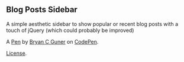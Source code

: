 Blog Posts Sidebar
------------------
A simple aesthetic sidebar to show popular or recent blog posts with a touch of jQuery (which could probably be improved)

A [Pen](https://codepen.io/bgoonz/pen/ZEXvdBp) by [Bryan C Guner](https://codepen.io/bgoonz) on [CodePen](https://codepen.io).

[License](https://codepen.io/bgoonz/pen/ZEXvdBp/license).